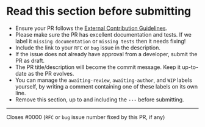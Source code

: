 # Read this section before submitting

* Ensure your PR follows the [External Contribution Guidelines](https://github.com/leanprover/lean4/blob/master/CONTRIBUTING.md).
* Please make sure the PR has excellent documentation and tests. If we label it `missing documentation` or `missing tests` then it needs fixing!
* Include the link to your `RFC` or `bug` issue in the description.
* If the issue does not already have approval from a developer, submit the PR as draft.
* The PR title/description will become the commit message. Keep it up-to-date as the PR evolves.
* You can manage the `awaiting-review`, `awaiting-author`, and `WIP` labels yourself, by writing a comment containing one of these labels on its own line.
* Remove this section, up to and including the `---` before submitting.

---

Closes #0000 (`RFC` or `bug` issue number fixed by this PR, if any)

